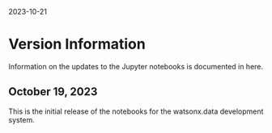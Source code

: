2023-10-21
<!-- The line above should be the date that this file was updated. Do not delete it! -->

# Version Information

Information on the updates to the Jupyter notebooks is documented in here.

## October 19, 2023

This is the initial release of the notebooks for the watsonx.data development system.
